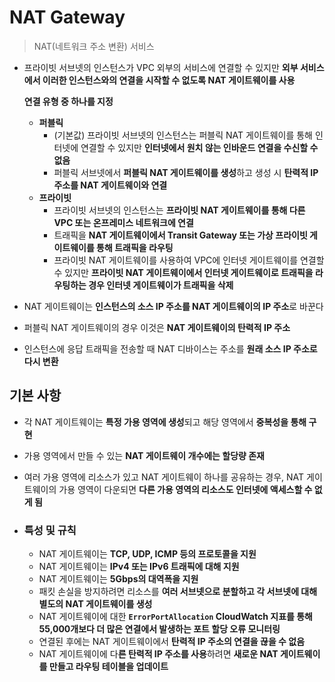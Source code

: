 # NAT Gateway

> NAT(네트워크 주소 변환) 서비스

- 프라이빗 서브넷의 인스턴스가 VPC 외부의 서비스에 연결할 수 있지만 **외부 서비스에서 이러한 인스턴스와의 연결을 시작할 수 없도록 NAT 게이트웨이를 사용**

  **연결 유형 중 하나를 지정**

  - **퍼블릭**
    - (기본값) 프라이빗 서브넷의 인스턴스는 퍼블릭 NAT 게이트웨이를 통해 인터넷에 연결할 수 있지만 **인터넷에서 원치 않는 인바운드 연결을 수신할 수 없음**
    - 퍼블릭 서브넷에서 **퍼블릭 NAT 게이트웨이를 생성**하고 생성 시 **탄력적 IP 주소를 NAT 게이트웨이와 연결**
  - **프라이빗**
    - 프라이빗 서브넷의 인스턴스는 **프라이빗 NAT 게이트웨이를 통해 다른 VPC 또는 온프레미스 네트워크에 연결**
    - 트래픽을 **NAT 게이트웨이에서 Transit Gateway 또는 가상 프라이빗 게이트웨이를 통해 트래픽을 라우팅**
    - 프라이빗 NAT 게이트웨이를 사용하여 VPC에 인터넷 게이트웨이를 연결할 수 있지만 **프라이빗 NAT 게이트웨이에서 인터넷 게이트웨이로 트래픽을 라우팅하는 경우 인터넷 게이트웨이가 트래픽을 삭제**

- NAT 게이트웨이는 **인스턴스의 소스 IP 주소를 NAT 게이트웨이의 IP 주소**로 바꾼다
- 퍼블릭 NAT 게이트웨이의 경우 이것은 **NAT 게이트웨이의 탄력적 IP 주소**
- 인스턴스에 응답 트래픽을 전송할 때 NAT 디바이스는 주소를 **원래 소스 IP 주소로 다시 변환**



## 기본 사항

- 각 NAT 게이트웨이는 **특정 가용 영역에 생성**되고 해당 영역에서 **중복성을 통해 구현**

- 가용 영역에서 만들 수 있는 **NAT 게이트웨이 개수에는 할당량 존재**

- 여러 가용 영역에 리소스가 있고 NAT 게이트웨이 하나를 공유하는 경우, NAT 게이트웨이의 가용 영역이 다운되면 **다른 가용 영역의 리소스도 인터넷에 액세스할 수 없게 됨**

- ### 특성 및 규칙

  - NAT 게이트웨이는 **TCP, UDP, ICMP 등의 프로토콜을 지원**
  - NAT 게이트웨이는 **IPv4 또는 IPv6 트래픽에 대해 지원**
  - NAT 게이트웨이는 **5Gbps의 대역폭을 지원**
  - 패킷 손실을 방지하려면 리소스를 **여러 서브넷으로 분할하고 각 서브넷에 대해 별도의 NAT 게이트웨이를 생성**
  - NAT 게이트웨이에 대한 **`ErrorPortAllocation` CloudWatch 지표를 통해 55,000개보다 더 많은 연결에서 발생하는 포트 할당 오류 모니터링**
  - 연결된 후에는 NAT 게이트웨이에서 **탄력적 IP 주소의 연결을 끊을 수 없음**
  - NAT 게이트웨이에 다**른 탄력적 IP 주소를 사용**하려면 **새로운 NAT 게이트웨이를 만들고 라우팅 테이블을 업데이트**

